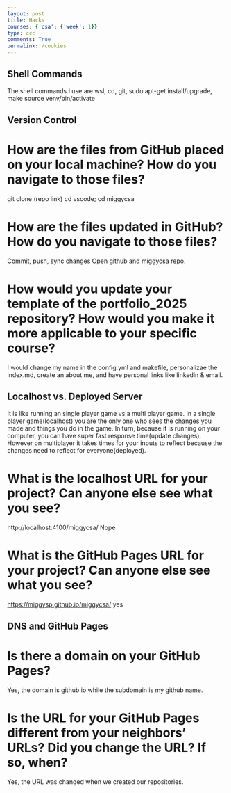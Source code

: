```yaml
---
layout: post
title: Hacks
courses: {'csa': {'week': 1}}
type: ccc
comments: True
permalink: /cookies
---
```


## Shell Commands
The shell commands I use are wsl, cd, git, sudo apt-get install/upgrade, make
source venv/bin/activate

## Version Control
# How are the files from GitHub placed on your local machine? How do you navigate to those files?

git clone (repo link)
cd vscode; cd miggycsa

# How are the files updated in GitHub? How do you navigate to those files?
Commit, push, sync changes
Open github and miggycsa repo. 

# How would you update your template of the portfolio_2025 repository? How would you make it more applicable to your specific course?

I would change my name in the config.yml and makefile, personalizae the index.md, create an about me, and have personal links like linkedin & email. 

## Localhost vs. Deployed Server

It is like running an single player game vs a multi player game. In a single player game(localhost) you are the only one who sees the changes you made and things you do in the game. In turn, because it is running on your computer, you can have super fast response time(update changes). However on multiplayer it takes times for your inputs to reflect because the changes need to reflect for everyone(deployed).
# What is the localhost URL for your project? Can anyone else see what you see?
http://localhost:4100/miggycsa/
Nope

# What is the GitHub Pages URL for your project? Can anyone else see what you see?

https://miggysp.github.io/miggycsa/
yes

## DNS and GitHub Pages
# Is there a domain on your GitHub Pages?
Yes, the domain is github.io while the subdomain is my github name. 

# Is the URL for your GitHub Pages different from your neighbors’ URLs? Did you change the URL? If so, when?

Yes, the URL was changed when we created our repositories. 